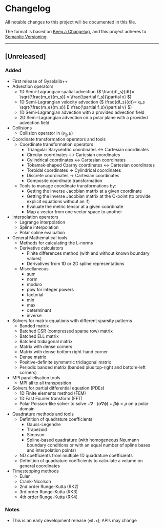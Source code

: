 # Changelog

All notable changes to this project will be documented in this file.

The format is based on [Keep a Changelog](https://keepachangelog.com/en/1.1.0/),
and this project adheres to [Semantic Versioning](https://semver.org/spec/v2.0.0.html).

---

## [Unreleased]

### Added

- First release of Gyselalib++
- Advection operators
    - 1D Semi-Lagrangian spatial advection ($` \frac{df_s}{dt}= \sqrt{\frac{m_e}{m_s}} v \frac{\partial f_s}{\partial x} `$)
    - 1D Semi-Lagrangian velocity advection ($` \frac{df_s}{dt}= q_s \sqrt{\frac{m_e}{m_s}} E \frac{\partial f_s}{\partial v} `$)
    - 1D Semi-Lagrangian advection with a provided advection field
    - 2D Semi-Lagrangian advection on a polar plane with a provided advection field
- Collisions
    - Collision operator in $`(v_\parallel,\mu)`$
- Coordinate transformation operators and tools
    - Coordinate transformation operators
        - Triangular Barycentric coordinates <-> Cartesian coordinates
        - Circular coordinates <-> Cartesian coordinates
        - Cylindrical coordinates <-> Cartesian coordinates
        - Tokamak-shaped Czarny coordinates <-> Cartesian coordinates
        - Toroidal coordinates -> Cylindrical coordinates
        - Discrete coordinates -> Cartesian coordinates
        - Composite coordinate transformation
    - Tools to manage coordinate transformations by:
        - Getting the inverse Jacobian matrix at a given coordinate
        - Getting the inverse Jacobian matrix at the O-point (to provide explicit equations without an if)
        - Evaluate the metric tensor at a given coordinate
        - Map a vector from one vector space to another
- Interpolation operators
    - Lagrange interpolation
    - Spline interpolation
    - Polar spline evaluation
- General Mathematical tools
    - Methods for calculating the L-norms
    - Derivative calculators
        - Finite differences method (with and without known boundary values)
        - Derivatives from 1D or 2D spline representations
    - Miscellaneous
        - sum
        - norm
        - modulo
        - pow for integer powers
        - factorial
        - min
        - max
        - determinant
        - inverse
- Solvers for matrix equations with different sparsity patterns
    - Banded matrix
    - Batched CSR (compressed sparse row) matrix
    - Batched ELL matrix
    - Batched tridiagonal matrix
    - Matrix with dense corners
    - Matrix with dense bottom right-hand corner
    - Dense matrix
    - Positive-definite symmetric tridiagonal matrix
    - Periodic banded matrix (banded plus top-right and bottom-left corners)
- MPI parallelisation tools
    - MPI all to all transposition
- Solvers for partial differential equation (PDEs)
    - 1D Finite elements method (FEM)
    - 1D Fast Fourier transform (FFT)
    - Polar Poisson-like solver to solve $` - \nabla \cdot (\alpha \nabla \phi) + \beta \phi = \rho `$ on a polar domain
- Quadrature methods and tools
    - Definition of quadrature coefficients
        - Gauss-Legendre
        - Trapezoid
        - Simpson
        - Spline-based quadrature (with homogeneous Neumann boundary conditions or with an equal number of spline bases and interpolation points)
    - ND coefficients from multiple 1D quadrature coefficients
    - Definition of quadrature coefficients to calculate a volume on general coordinates
- Timestepping methods
    - Euler
    - Crank-Nicolson
    - 2nd order Runge-Kutta (RK2)
    - 3rd order Runge-Kutta (RK3)
    - 4th order Runge-Kutta (RK4)

### Notes
- This is an early development release (`v0.x`); APIs may change
